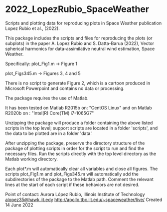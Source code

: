 # 2022_LopezRubio_SpaceWeather
Scripts and plotting data for reproducing plots in Space Weather publication Lopez Rubio et al., (2022).
 
This package includes the scripts and files for reproducing the plots (or subplots) in the paper A. Lopez Rubio and S. Datta-Barua (2022), Vector spherical harmonics for data-assimilative neutral wind estimation, Space Weather.
 
Specifically: 
plot_Fig1.m -> Figure 1

plot_Figs345.m -> Figures 3, 4 and 5
 
There is no script to generate Figure 2, which is a cartoon produced in Microsoft Powerpoint and contains no data or processing. 

The package requires the use of Matlab.
 
It has been tested on Matlab R2015b on: "CentOS Linux" and on Matlab R2020b on : "Intel(R) Core(TM) i7-1065G7"
 
Unzipping the package will produce a folder containing the above listed scripts in the top level; support scripts are located in a folder 'scripts', and the data to be plotted are in a folder 'data.'
 
After unzipping the package, preserve the directory structure of the package of plotting scripts in order for the script to run and find the necessary files.  Run the scripts directly with the top level directory as the Matlab working directory.  
 
Each plot*.m will automatically clear all variables and close all figures. The scripts plot_Fig1.m and plot_Figs345.m will automatically add the subdirectories of the package to the Matlab path.  Comment the relevant lines at the start of each script if these behaviors are not desired.  
 
Point of contact:
Aurora López Rubio, Illinois Institute of Technology
alopez35@hawk.iit.edy
http://apollo.tbc.iit.edu/~spaceweather/live/
Created 14 June 2022
